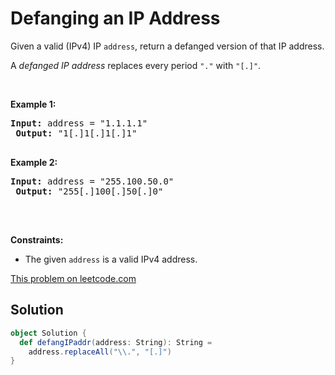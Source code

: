 # Defanging an IP Address

<p>Given a valid (IPv4) IP <code>address</code>, return a defanged version of that IP address.</p>
 
 <p>A <em>defanged&nbsp;IP address</em>&nbsp;replaces every period <code>&quot;.&quot;</code> with <code>&quot;[.]&quot;</code>.</p>
 
 <p>&nbsp;</p>
 <p><strong>Example 1:</strong></p>
 <pre><strong>Input:</strong> address = "1.1.1.1"
 <strong>Output:</strong> "1[.]1[.]1[.]1"
 </pre><p><strong>Example 2:</strong></p>
 <pre><strong>Input:</strong> address = "255.100.50.0"
 <strong>Output:</strong> "255[.]100[.]50[.]0"
 </pre>
 <p>&nbsp;</p>
 <p><strong>Constraints:</strong></p>
 
 <ul>
 <li>The given <code>address</code> is a valid IPv4 address.</li>
 </ul>

[This problem on leetcode.com](https://leetcode.com/problems/defanging-an-ip-address/)

## Solution

```scala
object Solution {
  def defangIPaddr(address: String): String =
    address.replaceAll("\\.", "[.]")
}
```
